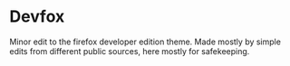 # Devfox
Minor edit to the firefox developer edition theme. Made mostly by simple edits from different public sources, here mostly for safekeeping.
